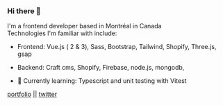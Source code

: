 ### Hi there 👋
I'm a frontend developer based in Montréal in Canada<br>
Technologies I'm familiar with include: 
- Frontend: Vue.js ( 2 & 3), Sass, Bootstrap, Tailwind, Shopify, Three.js, gsap
- Backend: Craft cms, Shopify, Firebase, node.js, mongodb,

- 🔭 Currently learning: Typescript and unit testing with Vitest

[portfolio](https://momodonzo.dev) || [twitter](https://twitter.com/hamedonzo)


<!--
**demahom18/demahom18** is a ✨ _special_ ✨ repository because its `README.md` (this file) appears on your GitHub profile.

Here are some ideas to get you started:

- 🌱 I’m currently learning ...
- 👯 I’m looking to collaborate on ...
- 🤔 I’m looking for help with ...
- 💬 Ask me about ...
- 📫 How to reach me: ...
- 😄 Pronouns: ...
- ⚡ Fun fact: ...
-->
